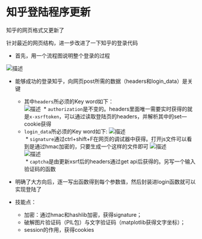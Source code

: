 # 知乎登陆程序更新

知乎的网页格式又更新了

针对最近的网页结构，进一步改进了一下知乎的登录代码

* 首先，用一个流程图说明整个登录的过程

![描述](https://github.com/kunkun1230/Python_crawling/blob/master/%E7%99%BB%E5%BD%95%E7%9F%A5%E4%B9%8E/Screenshots/1.png)

* 能够成功的登录知乎，向网页post所需的数据（headers和login_data）是关键

  * 其中`headers`所必须的Key word如下：    
![描述](https://github.com/kunkun1230/Python_crawling/blob/master/%E7%99%BB%E5%BD%95%E7%9F%A5%E4%B9%8E/Screenshots/3.png)
  * `authorization`是不变的。headers里面唯一需要实时获得的就是`x-xsrftoken`，可以通过读取登陆页的headers，并解析其中的set—cookie获得<br>
  * `login_data`所必须的Key word如下:
![描述](https://github.com/kunkun1230/Python_crawling/blob/master/%E7%99%BB%E5%BD%95%E7%9F%A5%E4%B9%8E/Screenshots/2.png)<br>
  * `signature`通过ctrl+shift+F在网页的调试器中获得。打开js文件可以看到是通过hmac加密的，只要生成一个这样的文件即可
![描述](https://github.com/kunkun1230/Python_crawling/blob/master/%E7%99%BB%E5%BD%95%E7%9F%A5%E4%B9%8E/Screenshots/5.png)<br>
![描述](https://github.com/kunkun1230/Python_crawling/blob/master/%E7%99%BB%E5%BD%95%E7%9F%A5%E4%B9%8E/Screenshots/4.png)<br>
  * `captcha`是由更新xsrf后的headers通过get api后获得的。另写一个输入验证码的函数

* 明确了大方向后，逐一写出函数得到每个参数值，然后封装进login函数就可以实现登陆了

* 技能点：<br>
  * 加密：通过hmac和hashlib加密，获得signature；<br>
  * 破解图片验证码（PIL包）与文字验证码（matplotlib获得文字坐标）；<br>
  * session的作用，获得cookies
